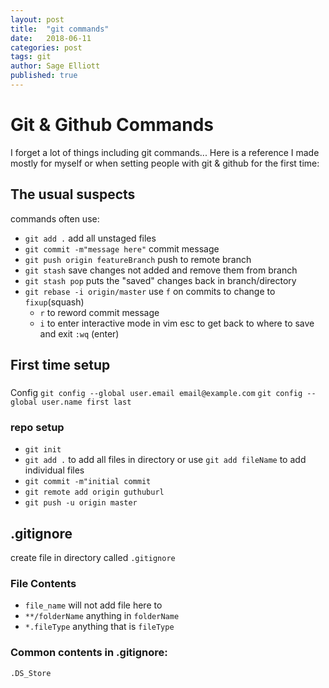 ```yaml
---
layout: post
title:  "git commands"
date:   2018-06-11
categories: post
tags: git
author: Sage Elliott
published: true
---
```


# Git & Github Commands
I forget a lot of things including git commands...
Here is a reference I made mostly for myself or when setting people with git & github for the first time:

## The usual suspects
commands often use:

- `git add .` add all unstaged files
- `git commit -m"message here"` commit message
- `git push origin featureBranch` push to remote branch
- `git stash` save changes not added and remove them from branch
- `git stash pop` puts the "saved" changes back in branch/directory
- `git rebase -i origin/master` use `f` on commits to change to `fixup`(squash)
	- `r` to reword commit message
	- `i` to enter interactive mode in vim
esc to get back to where to save and exit `:wq` (enter)

## First time setup

###
Config
`git config --global user.email email@example.com`
`git config --global user.name first last`

### repo setup
- `git init`
- `git add .` to add all files in directory or use `git add fileName` to add individual files
- `git commit -m"initial commit`
- `git remote add origin guthuburl`
- `git push -u origin master`

## .gitignore
create file in directory called `.gitignore`

### File Contents
- `file_name` will not add file here to 
- `**/folderName` anything in `folderName` 
- `*.fileType` anything that is `fileType`

### Common contents in .gitignore:

`.DS_Store`
